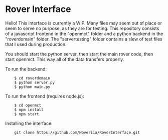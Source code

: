 # Rover Interface

Hello! This interface is currently a WIP. Many files may seem out of place or seem to serve no purpose, as they are for testing. This repository consists of a javascript frontend in the "openmct" folder and a python backend in the "roverdomain" folder. The "servertesting" folder contains a slew of test files that I used during production.

You should start the python server, then start the main rover code, then start openmct. This way all
of the data transfers properly.

To run the backend:

```
    $ cd roverdomain
    $ python server.py
    $ python main.py
```

To run the frontend (requires node.js):

```
    $ cd openmct
    $ npm install
    $ npm start
```

Installing the interface:

```
    git clone https://github.com/Noveriia/RoverInterface.git
```



